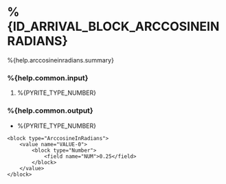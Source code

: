 # %{ID_ARRIVAL_BLOCK_ARCCOSINEINRADIANS}

%{help.arccosineinradians.summary}

### %{help.common.input}

1. %{PYRITE_TYPE_NUMBER}

### %{help.common.output}

-   %{PYRITE_TYPE_NUMBER}

```
<block type="ArccosineInRadians">
    <value name="VALUE-0">
        <block type="Number">
            <field name="NUM">0.25</field>
        </block>
    </value>
</block>
```

